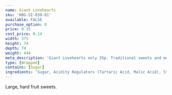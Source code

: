```yaml
---
name: Giant Lovehearts
sku: 'HBG-SI-030-01'
available: FALSE
purchase_option: 0
price: 0.35
cost_price: 0.14
width: 375
height: 74
depth: 74
weight: 444
meta_description: 'Giant Lovehearts only 35p. Traditional sweets and more at Humbugs Confectionery Store. Specialists in satisfying your sweet tooth!'
type: [Wrapped]
contains: [Sugar]
ingredients: 'Sugar, Acidity Regulators (Tartaric Acid, Malic Acid), Stearic Acid, Sodium Bicarbonate, Modified Starch, E470B, Anticaking Agent (Magnesium Carbonate), Flavourings, Natural Colours'
---
```

Large, hard fruit sweets.